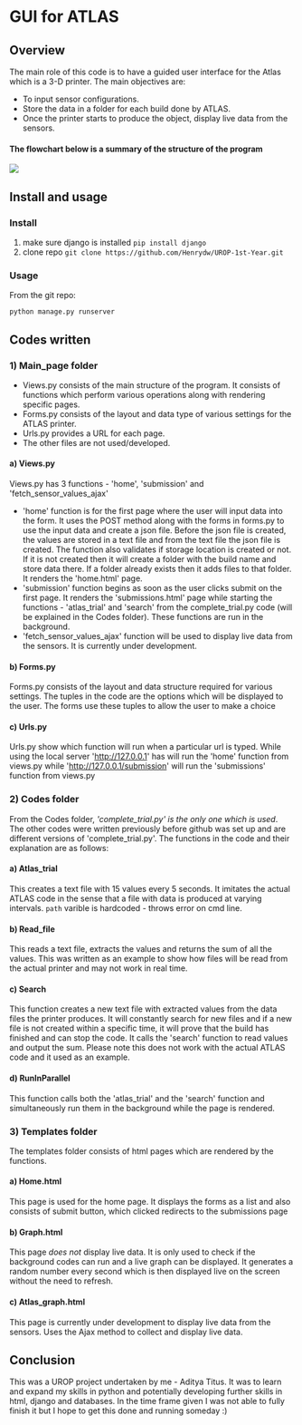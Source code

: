 # GUI for ATLAS 

## Overview
The main role of this code is to have a guided user interface for the Atlas which is a 3-D printer. The main objectives are:
- To input sensor configurations.
- Store the data in a folder for each build done by ATLAS.
- Once the printer starts to produce the object, display live data from the sensors.
#### The flowchart below is a summary of the structure of the program
![](Flowchart.jpg)

## Install and usage
### Install
1. make sure django is installed `pip install django`
2. clone repo `git clone https://github.com/Henrydw/UROP-1st-Year.git`
### Usage
From the git repo:
```
python manage.py runserver
```
## Codes written
### 1) Main_page folder
- Views.py consists of the main structure of the program. It consists of functions which perform various operations along with rendering specific pages.
- Forms.py consists of the layout and data type of various settings for the ATLAS printer.
- Urls.py provides a URL for each page.
- The other files are not used/developed.
#### a) Views.py 
Views.py has 3 functions - 'home', 'submission' and 'fetch_sensor_values_ajax'
- 'home' function is for the first page where the user will input data into the form. It uses the POST method along with the forms in forms.py to use the input data and create a json file. Before the json file is created, the values are stored in a text file and from the text file the json file is created. The function also validates if  storage location is created or not. If it is not created then it will create a folder with the build name and store data there. If a folder already exists then it adds files to that folder. It renders the 'home.html' page.
- 'submission' function begins as soon as the user clicks submit on the first page. It renders the 'submissions.html' page while starting the functions - 'atlas_trial' and 'search' from the complete_trial.py code (will be explained in the Codes folder). These functions are run in the background.
- 'fetch_sensor_values_ajax' function will be used to display live data from the sensors. It is currently under development.

#### b) Forms.py
Forms.py consists of the layout and data structure required for various settings. The tuples in the code are the options which will be displayed to the user. The forms use these tuples to allow the user to make a choice

#### c) Urls.py
Urls.py show which function will run when a particular url is typed. While using the local server 'http://127.0.0.1' has will run the 'home' function from views.py while 'http://127.0.0.1/submission' will run the 'submissions' function from views.py

### 2) Codes folder
From the Codes folder, *'complete_trial.py' is the only one which is used*. The other codes were written previously before github was set up and are different versions of 'complete_trial.py'. The functions in the code and their explanation are as follows:
#### a) Atlas_trial
This creates a text file with 15 values every 5 seconds. It imitates the actual ATLAS code in the sense that a file with data is produced at varying intervals. `path` varible is hardcoded - throws error on cmd line.
#### b) Read_file
This reads a text file, extracts the values and returns the sum of all the values. This was written as an example to show how files will be read from the actual printer and may not work in real time.
#### c) Search
This function creates a new text file with extracted values from the data files the printer produces. It will constantly search for new files and if a new file is not created within a specific time, it will prove that the build has finished and can stop the code. It calls the 'search' function to read values and output the sum. Please note this does not work with the actual ATLAS code and it used as an example.
#### d) RunInParallel
This function calls both the 'atlas_trial' and the 'search' function and simultaneously run them in the background while the page is rendered.

### 3) Templates folder
The templates folder consists of html pages which are rendered by the functions.
#### a) Home.html
This page is used for the home page. It displays the forms as a list and also consists of submit button, which clicked redirects to the submissions page
#### b) Graph.html
This page *does not* display live data. It is only used to check if the background codes can run and a live graph can be displayed. It generates a random number every second which is then displayed live on the screen without the need to refresh. 
#### c) Atlas_graph.html
This page is currently under development to display live data from the sensors. Uses the Ajax method to collect and display live data.

## Conclusion
This was a UROP project undertaken by me - Aditya Titus. It was to learn and expand my skills in python and potentially developing further skills in html, django and databases. In the time frame given I was not able to fully finish it but I hope to get this done and running someday :)







